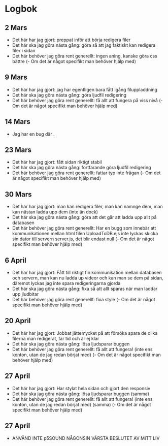 # Logbok


## 2 Mars
- Det här har jag gjort: preppat inför att börja redigera filer
- Det här ska jag göra nästa gång: göra så att jag faktiskt kan redigera filer i sidan 
- Det här behöver jag göra rent generellt: ingen aning, kanske göra css bättre
(- Om det är något specifikt man behöver hjälp med)

## 9 Mars
- Det här har jag gjort: jag har egentligen bara fått igång filuppladdning
- Det här ska jag göra nästa gång: göra ljudfil redigering
- Det här behöver jag göra rent generellt: få allt att fungera på viss nivå
(- Om det är något specifikt man behöver hjälp med)

## 14 Mars
- Jag har en bug där .

## 23 Mars
- Det här har jag gjort: fått sidan riktigt stabil
- Det här ska jag göra nästa gång: fortfarande göra ljudfil redigering
- Det här behöver jag göra rent generellt: fattar typ inte frågan
(- Om det är något specifikt man behöver hjälp med)

## 30 Mars
- Det här har jag gjort: man kan redigera filer, man kan namnge dem, man kan nästan ladda upp dem (inte än dock)
- Det här ska jag göra nästa gång: göra att det går att ladda upp allt på databasen
- Det här behöver jag göra rent generellt: Har en bugg som innebär att kommunikationen mellan html filen UploadToDB.ejs inte lyckas skicka sin dator till servern server.js, det blir endast null
(- Om det är något specifikt man behöver hjälp med)
## 6 April
- Det här har jag gjort: Fått till riktigt fin kommunikation mellan databasen och servern, man kan nu ladda up videor  och kan man se dem på sidan, däremot lyckas jag inte spara redigeringarna gjorda
- Det här ska jag göra nästa gång: fixa så att allt sparas när man laddar upp jludbitar
- Det här behöver jag göra rent generellt: fixa style
(- Om det är något specifikt man behöver hjälp med)
## 20 April
- Det här har jag gjort: Jobbat jättemycket på att försöka spara de olika filerna man redigerat, tar tid och är ej klar
- Det här ska jag göra nästa gång: lösa ljudsparar buggen
- Det här behöver jag göra rent generellt: få allt att fungera! (inte ens konton, utan de jag redan börjat med)
(- Om det är något specifikt man behöver hjälp med)
## 27 April
- Det här har jag gjort: Har stylat hela sidan och gjort den responsiv
- Det här ska jag göra nästa gång: lösa ljudsparar buggen (samma)
- Det här behöver jag göra rent generellt: få allt att fungera! (inte ens konton, utan de jag redan börjat med) (samma)
(- Om det är något specifikt man behöver hjälp med)
## 27 April
- ANVÄND INTE p5SOUND NÅGONSIN VÄRSTA BESLUTET AV MITT LIV